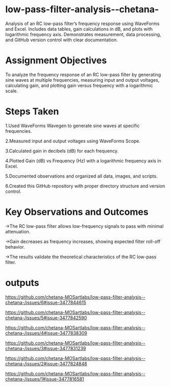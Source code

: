 # low-pass-filter-analysis--chetana-
Analysis of an RC low-pass filter’s frequency response using WaveForms and Excel. Includes data tables, gain calculations in dB, and plots with logarithmic frequency axis. Demonstrates measurement, data processing, and GitHub version control with clear documentation.

# Assignment Objectives
To analyze the frequency response of an RC low-pass filter by generating sine waves at multiple frequencies, measuring input and output voltages, calculating gain, and plotting gain versus frequency with a logarithmic scale.

# Steps Taken
1.Used WaveForms Wavegen to generate sine waves at specific frequencies.

2.Measured input and output voltages using WaveForms Scope.

3.Calculated gain in decibels (dB) for each frequency.

4.Plotted Gain (dB) vs Frequency (Hz) with a logarithmic frequency axis in Excel.

5.Documented observations and organized all data, images, and scripts.

6.Created this GitHub repository with proper directory structure and version control.

# Key Observations and Outcomes
->The RC low-pass filter allows low-frequency signals to pass with minimal attenuation.

->Gain decreases as frequency increases, showing expected filter roll-off behavior.

->The results validate the theoretical characteristics of the RC low-pass filter.

# outputs
 https://github.com/chetana-MOSartlabs/low-pass-filter-analysis--chetana-/issues/6#issue-3477844615
 
 https://github.com/chetana-MOSartlabs/low-pass-filter-analysis--chetana-/issues/5#issue-3477842590
 
 https://github.com/chetana-MOSartlabs/low-pass-filter-analysis--chetana-/issues/4#issue-3477838309
 
 https://github.com/chetana-MOSartlabs/low-pass-filter-analysis--chetana-/issues/3#issue-3477831239
 
 https://github.com/chetana-MOSartlabs/low-pass-filter-analysis--chetana-/issues/2#issue-3477824848
 
 https://github.com/chetana-MOSartlabs/low-pass-filter-analysis--chetana-/issues/1#issue-3477816581

 
